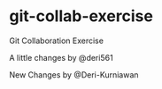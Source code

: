 # git-collab-exercise

Git Collaboration Exercise

A little changes by @deri561

New Changes by @Deri-Kurniawan
